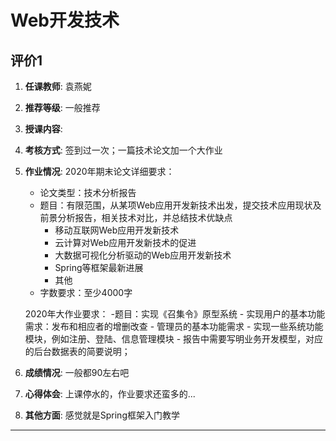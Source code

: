 # Web开发技术

## 评价1

1. **任课教师**: 袁燕妮
2. **推荐等级**: 一般推荐
3. **授课内容**: 
4. **考核方式**: 签到过一次；一篇技术论文加一个大作业    
5. **作业情况**:
    2020年期末论文详细要求：
    - 论文类型：技术分析报告
    - 题目：有限范围，从某项Web应用开发新技术出发，提交技术应用现状及前景分析报告，相关技术对比，并总结技术优缺点
        - 移动互联网Web应用开发新技术
        - 云计算对Web应用开发新技术的促进
        - 大数据可视化分析驱动的Web应用开发新技术
        - Spring等框架最新进展
        - 其他
    - 字数要求：至少4000字

    2020年大作业要求：
    -题目：实现《召集令》原型系统
        - 实现用户的基本功能需求：发布和相应者的增删改查
        - 管理员的基本功能需求
        - 实现一些系统功能模块，例如注册、登陆、信息管理模块
        - 报告中需要写明业务开发模型，对应的后台数据表的简要说明；
6. **成绩情况**: 一般都90左右吧
7. **心得体会**: 上课停水的，作业要求还蛮多的...
8. **其他方面**: 感觉就是Spring框架入门教学

---
